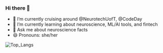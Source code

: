 ### Hi there 👋

- 🔭 I’m currently cruising around @NeurotechUofT,  @CodeDay
- 🌱 I’m currently learning about neuroscience, ML/AI tools, and fintech
- 💬 Ask me about neuroscience facts
- 😄 Pronouns: she/her

![Top_Langs](https://github-readme-stats.vercel.app/api/top-langs/?username=tea-win&layout=compact)
